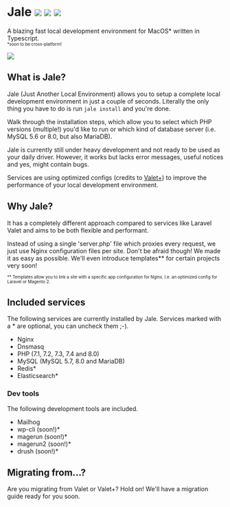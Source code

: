 # Jale [![](https://img.shields.io/npm/v/jale)](https://npmjs.com/package/jale) [![](https://img.shields.io/npm/dm/jale)](https://npmjs.com/package/jale) [![](https://img.shields.io/scrutinizer/quality/g/bjarn/jale/main)](https://scrutinizer-ci.com/g/bjarn/jale/)
A blazing fast local development environment for MacOS* written in Typescript.<br />
<sup><sub>*soon to be cross-platform!</sub></sup></center>

![](https://i.imgur.com/oGwPWOX.png)

## What is Jale?
Jale (Just Another Local Environment) allows you to setup a complete local development environment in just a couple of seconds.
Literally the only thing you have to do is run `jale install` and you're done.

Walk through the installation steps, which allow you to select which PHP versions (multiple!) you'd like to run or which kind of database server (i.e. MySQL 5.6 or 8.0, but also MariaDB).

Jale is currently still under heavy development and not ready to be used as your daily driver. However, it works but lacks error messages, useful notices and yes, might contain bugs.

Services are using optimized configs (credits to [Valet+](https://github.com/weprovide/valet-plus)) to improve the performance of your local development environment.

## Why Jale?
It has a completely different approach compared to services like Laravel Valet and aims to be both flexible and performant.

Instead of using a single 'server.php' file which proxies every request, we just use Nginx configuration files per site. Don't be afraid though! We made it as easy as possible. We'll even introduce templates** for certain projects very soon!

<sup><sub>** Templates allow you to link a site with a specific app configuration for Nginx. I.e. an optimized config for Laravel or Magento 2.</sub></sup></center>

## Included services
The following services are currently installed by Jale. Services marked with a * are optional, you can uncheck them ;-).
- Nginx
- Dnsmasq
- PHP (7.1, 7.2, 7.3, 7.4 and 8.0)
- MySQL (MySQL 5.7, 8.0 and MariaDB)
- Redis*
- Elasticsearch*

### Dev tools
The following development tools are included.
- Mailhog
- wp-cli (soon!)*
- magerun (soon!)*
- magerun2 (soon!)*
- drush (soon!)*

## Migrating from...?
Are you migrating from Valet or Valet+? Hold on! We'll have a migration guide ready for you soon.